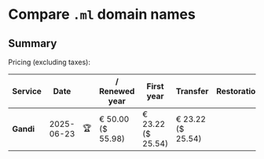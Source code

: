 # Compare `.ml` domain names

## Summary

Pricing (excluding taxes):

| Service | Date |  | / Renewed year | First year | Transfer | Restoration |
|--|--|--|--|--|--|--|
| **Gandi** | 2025-06-23 | 🏆 | € 50.00<br>($ 55.98) | € 23.22<br>($ 25.54) | € 23.22<br>($ 25.54) |  |
